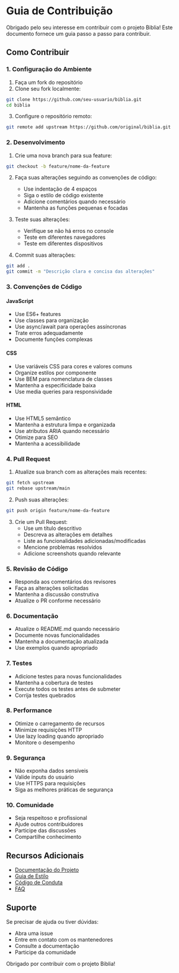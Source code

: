 # Guia de Contribuição

Obrigado pelo seu interesse em contribuir com o projeto Biblia! Este documento fornece um guia passo a passo para contribuir.

## Como Contribuir

### 1. Configuração do Ambiente

1. Faça um fork do repositório
2. Clone seu fork localmente:
```bash
git clone https://github.com/seu-usuario/biblia.git
cd biblia
```

3. Configure o repositório remoto:
```bash
git remote add upstream https://github.com/original/biblia.git
```

### 2. Desenvolvimento

1. Crie uma nova branch para sua feature:
```bash
git checkout -b feature/nome-da-feature
```

2. Faça suas alterações seguindo as convenções de código:
   - Use indentação de 4 espaços
   - Siga o estilo de código existente
   - Adicione comentários quando necessário
   - Mantenha as funções pequenas e focadas

3. Teste suas alterações:
   - Verifique se não há erros no console
   - Teste em diferentes navegadores
   - Teste em diferentes dispositivos

4. Commit suas alterações:
```bash
git add .
git commit -m "Descrição clara e concisa das alterações"
```

### 3. Convenções de Código

#### JavaScript
- Use ES6+ features
- Use classes para organização
- Use async/await para operações assíncronas
- Trate erros adequadamente
- Documente funções complexas

#### CSS
- Use variáveis CSS para cores e valores comuns
- Organize estilos por componente
- Use BEM para nomenclatura de classes
- Mantenha a especificidade baixa
- Use media queries para responsividade

#### HTML
- Use HTML5 semântico
- Mantenha a estrutura limpa e organizada
- Use atributos ARIA quando necessário
- Otimize para SEO
- Mantenha a acessibilidade

### 4. Pull Request

1. Atualize sua branch com as alterações mais recentes:
```bash
git fetch upstream
git rebase upstream/main
```

2. Push suas alterações:
```bash
git push origin feature/nome-da-feature
```

3. Crie um Pull Request:
   - Use um título descritivo
   - Descreva as alterações em detalhes
   - Liste as funcionalidades adicionadas/modificadas
   - Mencione problemas resolvidos
   - Adicione screenshots quando relevante

### 5. Revisão de Código

- Responda aos comentários dos revisores
- Faça as alterações solicitadas
- Mantenha a discussão construtiva
- Atualize o PR conforme necessário

### 6. Documentação

- Atualize o README.md quando necessário
- Documente novas funcionalidades
- Mantenha a documentação atualizada
- Use exemplos quando apropriado

### 7. Testes

- Adicione testes para novas funcionalidades
- Mantenha a cobertura de testes
- Execute todos os testes antes de submeter
- Corrija testes quebrados

### 8. Performance

- Otimize o carregamento de recursos
- Minimize requisições HTTP
- Use lazy loading quando apropriado
- Monitore o desempenho

### 9. Segurança

- Não exponha dados sensíveis
- Valide inputs do usuário
- Use HTTPS para requisições
- Siga as melhores práticas de segurança

### 10. Comunidade

- Seja respeitoso e profissional
- Ajude outros contribuidores
- Participe das discussões
- Compartilhe conhecimento

## Recursos Adicionais

- [Documentação do Projeto](docs/)
- [Guia de Estilo](STYLEGUIDE.md)
- [Código de Conduta](CODE_OF_CONDUCT.md)
- [FAQ](FAQ.md)

## Suporte

Se precisar de ajuda ou tiver dúvidas:
- Abra uma issue
- Entre em contato com os mantenedores
- Consulte a documentação
- Participe da comunidade

Obrigado por contribuir com o projeto Biblia! 